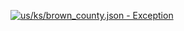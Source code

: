 [![us/ks/brown_county.json - Exception](https://img.shields.io/badge/us/ks/brown_county.json-Exception-red)](https://github.com/openaddresses/openaddresses/tree/master/sources/us/ks/brown_county.json)